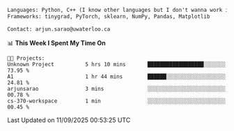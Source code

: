 ```txt
Languages: Python, C++ (I know other languages but I don't wanna work in em)
Frameworks: tinygrad, PyTorch, sklearn, NumPy, Pandas, Matplotlib

Contact: arjun.sarao@uwaterloo.ca
```

<!--START_SECTION:waka-->
📊 **This Week I Spent My Time On** 

```text
🐱‍💻 Projects: 
Unknown Project          5 hrs 10 mins       ██████████████████░░░░░░░   73.95 % 
A1                       1 hr 44 mins        ██████░░░░░░░░░░░░░░░░░░░   24.81 % 
arjunsarao               3 mins              ░░░░░░░░░░░░░░░░░░░░░░░░░   00.78 % 
cs-370-workspace         1 min               ░░░░░░░░░░░░░░░░░░░░░░░░░   00.45 % 
```


 Last Updated on 11/09/2025 00:53:25 UTC
<!--END_SECTION:waka-->
